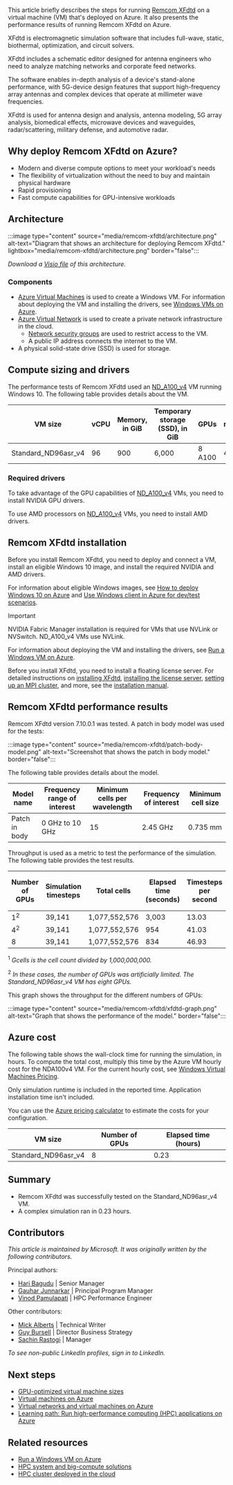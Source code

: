 This article briefly describes the steps for running [Remcom XFdtd](https://www.remcom.com/xfdtd-3d-em-simulation-software) on a virtual machine (VM) that's deployed on Azure. It also presents the performance results of running Remcom XFdtd on Azure.

XFdtd is electromagnetic simulation software that includes full-wave, static, biothermal, optimization, and circuit solvers. 

XFdtd includes a schematic editor designed for antenna engineers who need to analyze matching networks and corporate feed networks. 

The software enables in-depth analysis of a device's stand-alone performance, with 5G-device design features that support high-frequency array antennas and complex devices that operate at millimeter wave frequencies.

XFdtd is used for antenna design and analysis, antenna modeling, 5G array analysis, biomedical effects, microwave devices and waveguides, radar/scattering, military defense, and automotive radar.

## Why deploy Remcom XFdtd on Azure?

- Modern and diverse compute options to meet your workload's needs
- The flexibility of virtualization without the need to buy and maintain physical hardware
- Rapid provisioning
- Fast compute capabilities for GPU-intensive workloads

## Architecture

:::image type="content" source="media/remcom-xfdtd/architecture.png" alt-text="Diagram that shows an architecture for deploying Remcom XFdtd." lightbox="media/remcom-xfdtd/architecture.png" border="false":::

*Download a [Visio file](https://arch-center.azureedge.net/remcom-xfdtd.vsdx) of this
architecture.*

### Components

- [Azure Virtual Machines](https://azure.microsoft.com/services/virtual-machines) is
    used to create a Windows VM. For information about deploying the VM and installing the drivers, see [Windows VMs on Azure](../../reference-architectures/n-tier/windows-vm.yml).
- [Azure Virtual Network](https://azure.microsoft.com/services/virtual-network) is
    used to create a private network infrastructure in the cloud.
  - [Network security groups](/azure/virtual-network/network-security-groups-overview) are used to restrict access to the VM.  
  - A public IP address connects the internet to the VM.
- A physical solid-state drive (SSD) is used for storage.

## Compute sizing and drivers

The performance tests of Remcom XFdtd used an [ND_A100_v4](/azure/virtual-machines/nda100-v4-series) VM running Windows 10. The following table provides details about the VM.

|VM size|vCPU|Memory, in GiB|Temporary storage (SSD), in GiB|	GPUs	|GPU memory, in GiB|Maximum data disks|
|-|-|-|-|-|-|-|
|Standard_ND96asr_v4	|96	|900	|6,000	|8 A100	|40	|32|

### Required drivers

To take advantage of the GPU capabilities of [ND_A100_v4](/azure/virtual-machines/nda100-v4-series) VMs, you need to install NVIDIA GPU drivers.

To use AMD processors on [ND_A100_v4](/azure/virtual-machines/nda100-v4-series) VMs, you need to install AMD drivers.

## Remcom XFdtd installation

Before you install Remcom XFdtd, you need to deploy and connect a VM, install an eligible Windows 10 image, and install the required NVIDIA and AMD drivers. 

For information about eligible Windows images, see [How to deploy Windows 10 on Azure](/azure/virtual-machines/windows/windows-desktop-multitenant-hosting-deployment) and [Use Windows client in Azure for dev/test scenarios](/azure/virtual-machines/windows/client-images).

> [!IMPORTANT]
>  NVIDIA Fabric Manager installation is required for VMs that use NVLink or NVSwitch. ND_A100_v4 VMs use NVLink. 

For information about deploying the VM and installing the drivers, see [Run a Windows VM on Azure](../../reference-architectures/n-tier/windows-vm.yml).

Before you install XFdtd, you need to install a floating license server. For detailed instructions on [installing XFdtd](https://support.remcom.com/xfdtd/installation/xfdtd-installation.php), [installing the license server](https://support.remcom.com/xfdtd/installation/floating-license.php), [setting up an MPI cluster](https://support.remcom.com/xfdtd/installation/mpi-cluster-setup.php), and more, see the [installation manual](https://support.remcom.com/xfdtd/installation.html).

## Remcom XFdtd performance results

Remcom XFdtd version 7.10.0.1 was tested. A patch in body model was used for the tests: 

:::image type="content" source="media/remcom-xfdtd/patch-body-model.png" alt-text="Screenshot that shows the patch in body model." border="false":::

The following table provides details about the model.

|Model name|Frequency range of interest|Minimum cells per wavelength|Frequency of interest|Minimum cell size|
|-|-|-|-|-|
|Patch in body|0 GHz to 10 GHz|15|2.45 GHz|0.735 mm|

Throughput is used as a metric to test the performance of the simulation. The following table provides the test results. 

|Number of GPUs|	Simulation timesteps |Total cells|Elapsed time (seconds)|Timesteps per second|Throughput (cells per second)|Throughput (Gcells<sup>1</sup> per second)|
|-|-|-|-|-|-|-|
|1<sup>2	|39,141	|1,077,552,576	|3,003	|13.03	|14,044,783,675	|14.04|
|4<sup>2|	39,141|	1,077,552,576|	954|	41.03|	44,210,152,387|	44.21|
|8|	39,141	|1,077,552,576|	834	|46.93|	50,571,325,392	|50.57|

<sup>1</sup> *Gcells is the cell count divided by 1,000,000,000.*

<sup>2</sup> *In these cases, the number of GPUs was artificially limited. The Standard_ND96asr_v4 VM has eight GPUs.*

This graph shows the throughput for the different numbers of GPUs: 

:::image type="content" source="media/remcom-xfdtd/xfdtd-graph.png" alt-text="Graph that shows the performance of the model." border="false":::

## Azure cost

The following table shows the wall-clock time for running the simulation, in hours. To compute the total cost, multiply this time by the Azure VM hourly cost for the NDA100v4 VM. For the current hourly cost, see [Windows Virtual Machines Pricing](https://azure.microsoft.com/pricing/details/virtual-machines/windows/#pricing).

Only simulation runtime is included in the reported time. Application installation time isn't included.

You can use the [Azure pricing calculator](https://azure.microsoft.com/pricing/calculator) to estimate the costs for your configuration.

|VM size|	Number of GPUs|	Elapsed time (hours)|
|-|-|-|
|Standard_ND96asr_v4	|	8|	0.23| 

## Summary

- Remcom XFdtd was successfully tested on the Standard_ND96asr_v4 VM.
- A complex simulation ran in 0.23 hours. 

## Contributors

*This article is maintained by Microsoft. It was originally written by
the following contributors.*

Principal authors:

-   [Hari Bagudu](https://www.linkedin.com/in/hari-bagudu-88732a19) |
    Senior Manager
-   [Gauhar Junnarkar](https://www.linkedin.com/in/gauharjunnarkar) |
    Principal Program Manager
-   [Vinod Pamulapati](https://www.linkedin.com/in/vinod-reddy-20481a104) |
    HPC Performance Engineer

Other contributors:

-   [Mick Alberts](https://www.linkedin.com/in/mick-alberts-a24a1414) |
    Technical Writer
-   [Guy Bursell](https://www.linkedin.com/in/guybursell) | Director
    Business Strategy
-   [Sachin Rastogi](https://www.linkedin.com/in/sachin-rastogi-907a3b5) |
    Manager

*To see non-public LinkedIn profiles, sign in to LinkedIn.*

## Next steps

- [GPU-optimized virtual machine sizes](/azure/virtual-machines/sizes-gpu)
- [Virtual machines on Azure](/azure/virtual-machines/overview)
- [Virtual networks and virtual machines on Azure](/azure/virtual-network/network-overview)
- [Learning path: Run high-performance computing (HPC) applications on Azure](/learn/paths/run-high-performance-computing-applications-azure)

## Related resources

- [Run a Windows VM on Azure](../../reference-architectures/n-tier/windows-vm.yml)
- [HPC system and big-compute solutions](../../solution-ideas/articles/big-compute-with-azure-batch.yml)
- [HPC cluster deployed in the cloud](../../solution-ideas/articles/hpc-cluster.yml)